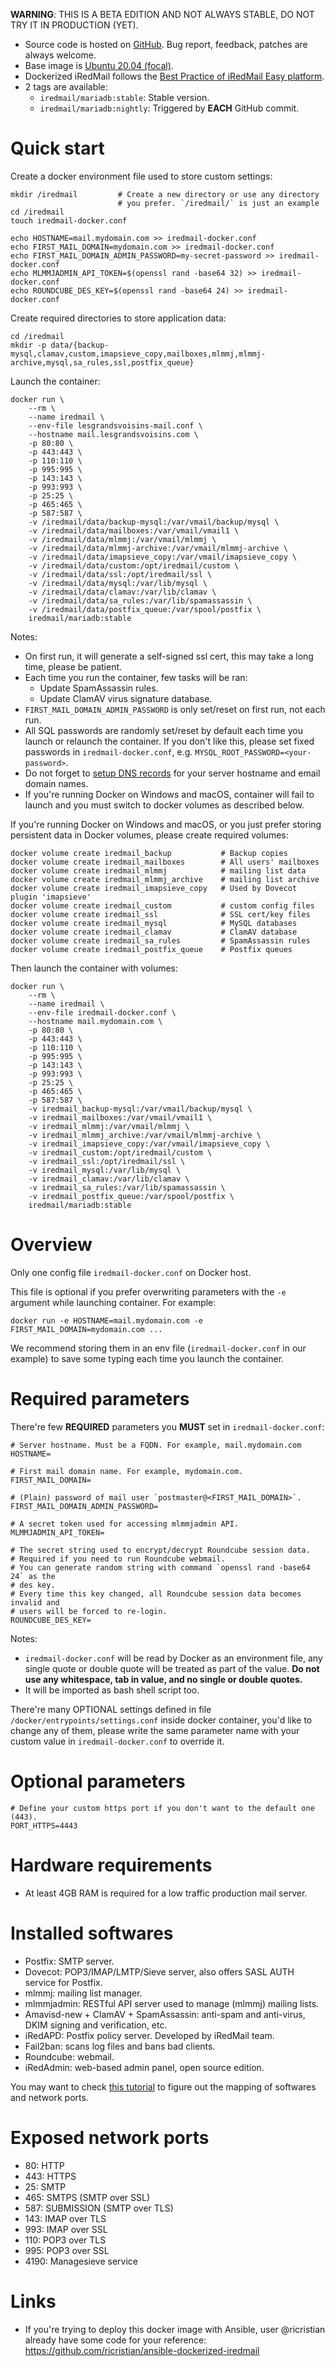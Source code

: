 __WARNING__: THIS IS A BETA EDITION AND NOT ALWAYS STABLE, DO NOT TRY IT IN PRODUCTION (YET).

- Source code is hosted on [GitHub](https://github.com/iredmail/dockerized).
  Bug report, feedback, patches are always welcome.
- Base image is [Ubuntu 20.04 (focal)](https://hub.docker.com/_/ubuntu).
- Dockerized iRedMail follows the [Best Practice of iRedMail Easy platform](https://docs.iredmail.org/iredmail-easy.best.practice.html).
- 2 tags are available:
  - `iredmail/mariadb:stable`: Stable version.
  - `iredmail/mariadb:nightly`: Triggered by __EACH__ GitHub commit.

# Quick start

Create a docker environment file used to store custom settings:

```
mkdir /iredmail         # Create a new directory or use any directory
                        # you prefer. `/iredmail/` is just an example
cd /iredmail
touch iredmail-docker.conf

echo HOSTNAME=mail.mydomain.com >> iredmail-docker.conf
echo FIRST_MAIL_DOMAIN=mydomain.com >> iredmail-docker.conf
echo FIRST_MAIL_DOMAIN_ADMIN_PASSWORD=my-secret-password >> iredmail-docker.conf
echo MLMMJADMIN_API_TOKEN=$(openssl rand -base64 32) >> iredmail-docker.conf
echo ROUNDCUBE_DES_KEY=$(openssl rand -base64 24) >> iredmail-docker.conf
```

Create required directories to store application data:

```
cd /iredmail
mkdir -p data/{backup-mysql,clamav,custom,imapsieve_copy,mailboxes,mlmmj,mlmmj-archive,mysql,sa_rules,ssl,postfix_queue}
```

Launch the container:

```
docker run \
    --rm \
    --name iredmail \
    --env-file lesgrandsvoisins-mail.conf \
    --hostname mail.lesgrandsvoisins.com \
    -p 80:80 \
    -p 443:443 \
    -p 110:110 \
    -p 995:995 \
    -p 143:143 \
    -p 993:993 \
    -p 25:25 \
    -p 465:465 \
    -p 587:587 \
    -v /iredmail/data/backup-mysql:/var/vmail/backup/mysql \
    -v /iredmail/data/mailboxes:/var/vmail/vmail1 \
    -v /iredmail/data/mlmmj:/var/vmail/mlmmj \
    -v /iredmail/data/mlmmj-archive:/var/vmail/mlmmj-archive \
    -v /iredmail/data/imapsieve_copy:/var/vmail/imapsieve_copy \
    -v /iredmail/data/custom:/opt/iredmail/custom \
    -v /iredmail/data/ssl:/opt/iredmail/ssl \
    -v /iredmail/data/mysql:/var/lib/mysql \
    -v /iredmail/data/clamav:/var/lib/clamav \
    -v /iredmail/data/sa_rules:/var/lib/spamassassin \
    -v /iredmail/data/postfix_queue:/var/spool/postfix \
    iredmail/mariadb:stable
```

Notes:

- On first run, it will generate a self-signed ssl cert, this may take a long
time, please be patient.
- Each time you run the container, few tasks will be ran:
    - Update SpamAssassin rules.
    - Update ClamAV virus signature database.
- `FIRST_MAIL_DOMAIN_ADMIN_PASSWORD` is only set/reset on first run, not each run.
- All SQL passwords are randomly set/reset by default each time you launch or
  relaunch the container. If you don't like this, please set fixed passwords
  in `iredmail-docker.conf`, e.g. `MYSQL_ROOT_PASSWORD=<your-password>`.
- Do not forget to [setup DNS records](https://docs.iredmail.org/setup.dns.html)
  for your server hostname and email domain names.
- If you're running Docker on Windows and macOS, container will fail to launch
  and you must switch to docker volumes as described below.

If you're running Docker on Windows and macOS, or you just prefer storing
persistent data in Docker volumes, please create required volumes:

```
docker volume create iredmail_backup           # Backup copies
docker volume create iredmail_mailboxes        # All users' mailboxes
docker volume create iredmail_mlmmj            # mailing list data
docker volume create iredmail_mlmmj_archive    # mailing list archive
docker volume create iredmail_imapsieve_copy   # Used by Dovecot plugin 'imapsieve'
docker volume create iredmail_custom           # custom config files
docker volume create iredmail_ssl              # SSL cert/key files
docker volume create iredmail_mysql            # MySQL databases
docker volume create iredmail_clamav           # ClamAV database
docker volume create iredmail_sa_rules         # SpamAssassin rules
docker volume create iredmail_postfix_queue    # Postfix queues
```

Then launch the container with volumes:

```
docker run \
    --rm \
    --name iredmail \
    --env-file iredmail-docker.conf \
    --hostname mail.mydomain.com \
    -p 80:80 \
    -p 443:443 \
    -p 110:110 \
    -p 995:995 \
    -p 143:143 \
    -p 993:993 \
    -p 25:25 \
    -p 465:465 \
    -p 587:587 \
    -v iredmail_backup-mysql:/var/vmail/backup/mysql \
    -v iredmail_mailboxes:/var/vmail/vmail1 \
    -v iredmail_mlmmj:/var/vmail/mlmmj \
    -v iredmail_mlmmj_archive:/var/vmail/mlmmj-archive \
    -v iredmail_imapsieve_copy:/var/vmail/imapsieve_copy \
    -v iredmail_custom:/opt/iredmail/custom \
    -v iredmail_ssl:/opt/iredmail/ssl \
    -v iredmail_mysql:/var/lib/mysql \
    -v iredmail_clamav:/var/lib/clamav \
    -v iredmail_sa_rules:/var/lib/spamassassin \
    -v iredmail_postfix_queue:/var/spool/postfix \
    iredmail/mariadb:stable
```

# Overview

Only one config file `iredmail-docker.conf` on Docker host.

This file is optional if you prefer overwriting parameters with the `-e`
argument while launching container. For example:

```
docker run -e HOSTNAME=mail.mydomain.com -e FIRST_MAIL_DOMAIN=mydomain.com ...
```

We recommend storing them in an env file (`iredmail-docker.conf` in our
example) to save some typing each time you launch the container.

# Required parameters

There're few __REQUIRED__ parameters you __MUST__ set in `iredmail-docker.conf`:

```
# Server hostname. Must be a FQDN. For example, mail.mydomain.com
HOSTNAME=

# First mail domain name. For example, mydomain.com.
FIRST_MAIL_DOMAIN=

# (Plain) password of mail user `postmaster@<FIRST_MAIL_DOMAIN>`.
FIRST_MAIL_DOMAIN_ADMIN_PASSWORD=

# A secret token used for accessing mlmmjadmin API.
MLMMJADMIN_API_TOKEN=

# The secret string used to encrypt/decrypt Roundcube session data.
# Required if you need to run Roundcube webmail.
# You can generate random string with command `openssl rand -base64 24` as the
# des key.
# Every time this key changed, all Roundcube session data becomes invalid and
# users will be forced to re-login.
ROUNDCUBE_DES_KEY=
```

Notes:

- `iredmail-docker.conf` will be read by Docker as an environment file,
  any single quote or double quote will be treated as part of the value.
  __Do not use any whitespace, tab in value, and no single or double quotes.__
- It will be imported as bash shell script too.

There're many OPTIONAL settings defined in file
`/docker/entrypoints/settings.conf` inside docker container,
you'd like to change any of them, please write the same parameter name with
your custom value in `iredmail-docker.conf` to override it.

# Optional parameters

```
# Define your custom https port if you don't want to the default one (443).
PORT_HTTPS=4443
```

# Hardware requirements

- At least 4GB RAM is required for a low traffic production mail server.

# Installed softwares

- Postfix: SMTP server.
- Dovecot: POP3/IMAP/LMTP/Sieve server, also offers SASL AUTH service for Postfix.
- mlmmj: mailing list manager.
- mlmmjadmin: RESTful API server used to manage (mlmmj) mailing lists.
- Amavisd-new + ClamAV + SpamAssassin: anti-spam and anti-virus, DKIM signing and verification, etc.
- iRedAPD: Postfix policy server. Developed by iRedMail team.
- Fail2ban: scans log files and bans bad clients.
- Roundcube: webmail.
- iRedAdmin: web-based admin panel, open source edition.

You may want to check [this tutorial](https://docs.iredmail.org/network.ports.html)
to figure out the mapping of softwares and network ports.

# Exposed network ports

- 80: HTTP
- 443: HTTPS
- 25: SMTP
- 465: SMTPS (SMTP over SSL)
- 587: SUBMISSION (SMTP over TLS)
- 143: IMAP over TLS
- 993: IMAP over SSL
- 110: POP3 over TLS
- 995: POP3 over SSL
- 4190: Managesieve service

# Links

- If you're trying to deploy this docker image with Ansible, user @ricristian
  already have some code for your reference: <https://github.com/ricristian/ansible-dockerized-iredmail>
